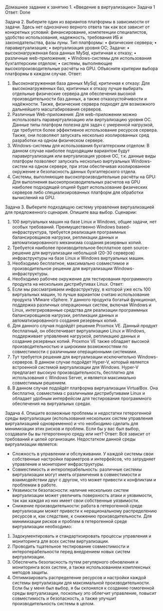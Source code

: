 Домашнее задание к занятию 1. «Введение в виртуализацию»
Задача 1
Ответ:
Done

Задача 2.
Выберите один из вариантов платформы в зависимости от задачи. Здесь нет однозначно верного ответа так как все зависит от конкретных условий: финансирование, компетенции специалистов, удобство использования, надежность, требования ИБ и законодательства, фазы луны.
Тип платформы:
•	физические сервера;
•	паравиртуализация;
•	виртуализация уровня ОС;
Задачи:
•	высоконагруженная база данных MySql, критичная к отказу;
•	различные web-приложения;
•	Windows-системы для использования бухгалтерским отделом;
•	системы, выполняющие высокопроизводительные расчёты на GPU.
Объясните критерии выбора платформы в каждом случае.
Ответ:
1. Высоконагруженная база данных MySql, критичная к отказу:
Для высоконагруженных баз, критичных к отказу лучше выбирать отдельные физические сервера для обеспечения высокой производительности баз данных, а также отказоустойчивости и надёжности. Также, физические сервера подходят для возможного дальнейшего масштабирования серверов.
2. Различные Web-приложения:
Для web-приложении можно использовать паравиртуализацию или виртуализацию уровня ОС. Данные типы платформ полезна для задач с умеренной нагрузкой, где требуется более эффективное использование ресурсов сервера. Также, они позволяют запускать несколько изолированных сред разработки на одном физическом сервере.
3. Windows-системы для использования бухгалтерским отделом:
В данном случае наиболее подходящим вариантом будут паравиртуализация или виртуализация уровня ОС, т.к. данные виды платформ позволяют запускать несколько виртуальных Windows-систем на одном сервере, при этом обеспечивая изолированное окружение и безопасность данных бухгалтерского отдела.
4. Системы, выполняющие высокопроизводительные расчёты на GPU:
Для выполнения высокопроизводительных расчетов на GPU наиболее подходящей опцией будет использование физических серверов либо специализированных платформ для обработки вычислений на GPU.

Задача 3.
Выберите подходящую систему управления виртуализацией для предложенного сценария. Опишите ваш выбор.
Сценарии:
1.	100 виртуальных машин на базе Linux и Windows, общие задачи, нет особых требований. Преимущественно Windows based-инфраструктура, требуется реализация программных балансировщиков нагрузки, репликации данных и автоматизированного механизма создания резервных копий.
2.	Требуется наиболее производительное бесплатное open source-решение для виртуализации небольшой (20-30 серверов) инфраструктуры на базе Linux и Windows виртуальных машин.
3.	Необходимо бесплатное, максимально совместимое и производительное решение для виртуализации Windows-инфраструктуры.
4.	Необходимо рабочее окружение для тестирования программного продукта на нескольких дистрибутивах Linux.
Ответ:
1. Если мы рассматриваем инфраструктуру, в которой уже есть 100 виртуальных машин, то лучше вариантом считаю использование продукта VMware vSphere. У данного продукта богатый функционал, поддержка различных операционных систем, включая Windows и Linux, интегрированные средства для реализации программных балансировщиков нагрузки, репликации данных и автоматизированного создания резервных копий.
2. Для данного случая подойдёт решение Proxmox VE. Данный продукт бесплатный, он обеспечивает виртуализацию Linux и Windows, поддерживает управление нагрузкой, репликацию данных и создание резервных копий. Proxmox VE также обладает высокой производительностью и широкими возможностями по совместимости с различными операционными системами.
3. Тут требуется решения для виртуализации исключительно Windows-серверов. В данном случае подойдет Hyper-V, который является встроенной системой виртуализации для Windows. Hyper-V предлагает высокую производительность, бесплатно для использования с Windows Server, и является максимально совместимым решением.
4. В данном случае подойдёт платформа виртуализации VirtualBox. Она бесплатна, совместима с различными дистрибутивами Linux и обладает удобным интерфейсом для тестирования программного обеспечения на виртуальных средах.

Задача 4.
Опишите возможные проблемы и недостатки гетерогенной среды виртуализации (использования нескольких систем управления виртуализацией одновременно) и что необходимо сделать для минимизации этих рисков и проблем. Если бы у вас был выбор, создавали бы вы гетерогенную среду или нет?
Ответ:
Всё зависит от требований и целей организации.
Недостатком данной среды виртуализации является:
- Сложность в управлении и обслуживании. У каждой системы свои собственные настройки параметров и интерфейсов, что затрудняет управление и мониторинг инфраструктуры.
- Совместимость и интероперабельность: различные системы виртуализации могут иметь ограничения в совместимости и взаимодействии друг с другом, что может привести к конфликтам и проблемам в работе.
- Уязвимости безопасности: наличие нескольких систем виртуализации может увеличить поверхность атаки и уязвимости, так как каждая из них имеет свои собственные уязвимости.
- Снижение производительности: работа в гетерогенной среде виртуализации может привести к нерациональному распределению ресурсов и, как следствие, к снижению производительности.
Для минимизации рисков и проблем в гетерогенной среде виртуализации необходимо:
1) Задокументировать и стандартизировать процессы управления и мониторинга для всех систем виртуализации.
2) Проводить тщательное тестирование совместимости и интероперабельности перед внедрением новых систем виртуализации.
3) Обеспечить безопасность путем регулярного обновления и мониторинга всех систем, а также использованием комплексных методов защиты.
4) Оптимизировать распределение ресурсов и настройки каждой системы виртуализации для максимальной производительности.
Если бы у меня был выбор, я бы склонялся к созданию гомогенной среды виртуализации, поскольку это облегчит управление, повысит совместимость и безопасность, а также улучшит производительность системы в целом.

